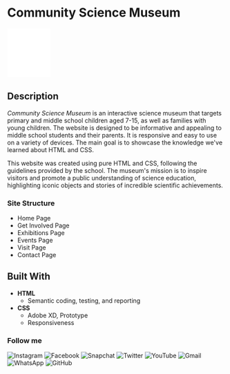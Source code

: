# Community Science Museum

![Community Science Museum](images/cms-logo.svg)

## Description

_Community Science Museum_ is an interactive science museum that targets primary and middle school children aged 7-15, as well as families with young children. The website is designed to be informative and appealing to middle school students and their parents. It is responsive and easy to use on a variety of devices. The main goal is to showcase the knowledge we've learned about HTML and CSS.

This website was created using pure HTML and CSS, following the guidelines provided by the school. The museum's mission is to inspire visitors and promote a public understanding of science education, highlighting iconic objects and stories of incredible scientific achievements.

### Site Structure

- Home Page
- Get Involved Page
- Exhibitions Page
- Events Page
- Visit Page
- Contact Page

## Built With

- **HTML**
  - Semantic coding, testing, and reporting
- **CSS**
  - Adobe XD, Prototype
  - Responsiveness

### Follow me

<span><img src="https://img.shields.io/badge/Instagram-E4405F?style=for-the-badge&logo=instagram&logoColor=white" alt="Instagram"></span>
<span><img src="https://img.shields.io/badge/Facebook-1877F2?style=for-the-badge&logo=facebook&logoColor=white" alt="Facebook"></span>
<span><img src="https://img.shields.io/badge/Snapchat-FFFC00?style=for-the-badge&logo=snapchat&logoColor=white" alt="Snapchat"></span>
<span><img src="https://img.shields.io/badge/Twitter-1DA1F2?style=for-the-badge&logo=twitter&logoColor=white" alt="Twitter"></span>
<span><img src="https://img.shields.io/badge/YouTube-FF0000?style=for-the-badge&logo=youtube&logoColor=white" alt="YouTube"></span>
<span><img src="https://img.shields.io/badge/Gmail-D14836?style=for-the-badge&logo=gmail&logoColor=white" alt="Gmail"></span>
<span><img src="https://img.shields.io/badge/WhatsApp-25D366?style=for-the-badge&logo=whatsapp&logoColor=white" alt="WhatsApp"></span>
<span><img src="https://img.shields.io/badge/GitHub-100000?style=for-the-badge&logo=github&logoColor=white" alt="GitHub"></span>
